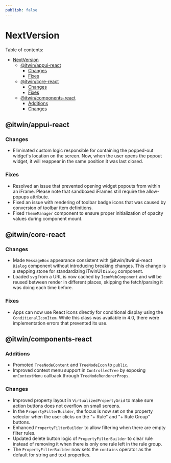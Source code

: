 ```yaml
---
publish: false
---
```


# NextVersion

Table of contents:

- [NextVersion](#nextversion)
  - [@itwin/appui-react](#itwinappui-react)
    - [Changes](#changes)
    - [Fixes](#fixes)
  - [@itwin/core-react](#itwincore-react)
    - [Changes](#changes-1)
    - [Fixes](#fixes-1)
  - [@itwin/components-react](#itwincomponents-react)
    - [Additions](#additions)
    - [Changes](#changes-2)

## @itwin/appui-react

### Changes

- Eliminated custom logic responsible for containing the popped-out widget's location on the screen. Now, when the user opens the popout widget, it will reappear in the same position it was last closed.

### Fixes

- Resolved an issue that prevented opening widget popouts from within an iFrame. Please note that sandboxed iFrames still require the allow-popups attribute.
- Fixed an issue with rendering of toolbar badge icons that was caused by conversion of toolbar item definitions.
- Fixed `ThemeManager` component to ensure proper initialization of opacity values during component mount.

## @itwin/core-react

### Changes

- Made `MessageBox` appearance consistent with @itwin/itwinui-react `Dialog` component without introducing breaking changes. This change is a stepping stone for standardizing iTwinUI `Dialog` component.
- Loaded `svg` from a URL is now cached by `IconWebComponent` and will be reused between render in different places, skipping the fetch/parsing it was doing each time before.

### Fixes

- Apps can now use React icons directly for conditional display using the `ConditionalIconItem`. While this class was available in 4.0, there were implementation errors that prevented its use.

## @itwin/components-react

### Additions

- Promoted `TreeNodeContent` and `TreeNodeIcon` to `public`.
- Improved context menu support in `ControlledTree` by exposing `onContextMenu` callback through `TreeNodeRendererProps`.

### Changes

- Improved property layout in `VirtualizedPropertyGrid` to make sure action buttons does not overflow on small screens.
- In the `PropertyFilterBuilder`, the focus is now set on the property selector when the user clicks on the "+ Rule" and "+ Rule Group" buttons.
- Enhanced `PropertyFilterBuilder` to allow filtering when there are empty filter rules.
- Updated delete button logic of `PropertyFilterBuilder` to clear rule instead of removing it when there is only one rule left in the rule group.
- The `PropertyFilterBuilder` now sets the `contains` operator as the default for string and text properties.
